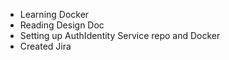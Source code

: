 - Learning Docker
- Reading Design Doc
- Setting up AuthIdentity Service repo and Docker
- Created Jira